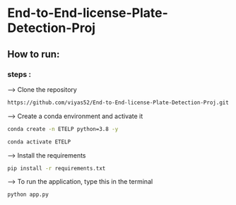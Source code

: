 # End-to-End-license-Plate-Detection-Proj


## How to run:
### steps :

--> Clone the repository

```bash
https://github.com/viyas52/End-to-End-license-Plate-Detection-Proj.git
```

--> Create a conda environment and activate it

```bash
conda create -n ETELP python=3.8 -y
```

```bash
conda activate ETELP
```

--> Install the requirements

```bash
pip install -r requirements.txt
```


--> To run the application, type this in the terminal

```bash
python app.py
```